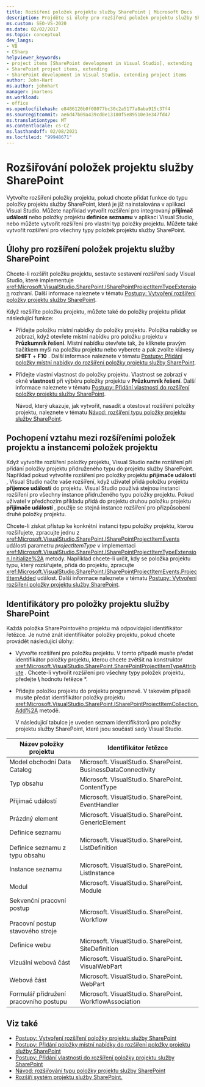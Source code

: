 ```yaml
---
title: Rozšíření položek projektu služby SharePoint | Microsoft Docs
description: Projděte si úlohy pro rozšíření položek projektu služby SharePoint. Pochopte, jak souvisí rozšíření položek projektu a instance položek projektu.
ms.custom: SEO-VS-2020
ms.date: 02/02/2017
ms.topic: conceptual
dev_langs:
- VB
- CSharp
helpviewer_keywords:
- project items [SharePoint development in Visual Studio], extending
- SharePoint project items, extending
- SharePoint development in Visual Studio, extending project items
author: John-Hart
ms.author: johnhart
manager: jmartens
ms.workload:
- office
ms.openlocfilehash: e8486120b0f08077bc30c2a5177a8aba915c37f4
ms.sourcegitcommit: ae6d47b09a439cd0e13180f5e89510e3e347fd47
ms.translationtype: MT
ms.contentlocale: cs-CZ
ms.lasthandoff: 02/08/2021
ms.locfileid: "99948671"
---
```

# <a name="extend-sharepoint-project-items"></a>Rozšiřování položek projektu služby SharePoint
  Vytvořte rozšíření položky projektu, pokud chcete přidat funkce do typu položky projektu služby SharePoint, která je již nainstalována v aplikaci Visual Studio. Můžete například vytvořit rozšíření pro integrovaný **přijímač událostí** nebo položky projektu **definice seznamu** v aplikaci Visual Studio, nebo můžete vytvořit rozšíření pro vlastní typ položky projektu. Můžete také vytvořit rozšíření pro všechny typy položek projektu služby SharePoint.

## <a name="tasks-for-extending-sharepoint-project-items"></a>Úlohy pro rozšíření položek projektu služby SharePoint
 Chcete-li rozšířit položku projektu, sestavte sestavení rozšíření sady Visual Studio, které implementuje <xref:Microsoft.VisualStudio.SharePoint.ISharePointProjectItemTypeExtension> rozhraní. Další informace naleznete v tématu [Postupy: Vytvoření rozšíření položky projektu služby SharePoint](../sharepoint/how-to-create-a-sharepoint-project-item-extension.md).

 Když rozšíříte položku projektu, můžete také do položky projektu přidat následující funkce:

- Přidejte položku místní nabídky do položky projektu. Položka nabídky se zobrazí, když otevřete místní nabídku pro položku projektu v **Průzkumník řešení**. Místní nabídku otevřete tak, že kliknete pravým tlačítkem myši na položku projektu nebo vyberete a pak zvolíte klávesy **SHIFT** + **F10** . Další informace naleznete v tématu [Postupy: Přidání položky místní nabídky do rozšíření položky projektu služby SharePoint](../sharepoint/how-to-add-a-shortcut-menu-item-to-a-sharepoint-project-item-extension.md).

- Přidejte vlastní vlastnost do položky projektu. Vlastnost se zobrazí v okně **vlastnosti** při výběru položky projektu v **Průzkumník řešení**. Další informace naleznete v tématu [Postupy: Přidání vlastnosti do rozšíření položky projektu služby SharePoint](../sharepoint/how-to-add-a-property-to-a-sharepoint-project-item-extension.md).

  Návod, který ukazuje, jak vytvořit, nasadit a otestovat rozšíření položky projektu, naleznete v tématu [Návod: rozšíření typu položky projektu služby SharePoint](../sharepoint/walkthrough-extending-a-sharepoint-project-item-type.md).

## <a name="understand-the-relationship-between-project-item-extensions-and-project-item-instances"></a>Pochopení vztahu mezi rozšířeními položek projektu a instancemi položek projektu
 Když vytvoříte rozšíření položky projektu, Visual Studio načte rozšíření při přidání položky projektu přidruženého typu do projektu služby SharePoint. Například pokud vytvoříte rozšíření pro položky projektu **přijímače událostí** , Visual Studio načte vaše rozšíření, když uživatel přidá položku projektu **příjemce události** do projektu. Visual Studio používá stejnou instanci rozšíření pro všechny instance přidruženého typu položky projektu. Pokud uživatel v předchozím příkladu přidá do projektu druhou položku projektu **přijímače událostí** , použije se stejná instance rozšíření pro přizpůsobení druhé položky projektu.

 Chcete-li získat přístup ke konkrétní instanci typu položky projektu, kterou rozšiřujete, zpracujte jednu z <xref:Microsoft.VisualStudio.SharePoint.ISharePointProjectItemEvents> událostí parametru *projectItemType* v implementaci <xref:Microsoft.VisualStudio.SharePoint.ISharePointProjectItemTypeExtension.Initialize%2A> metody. Například chcete-li určit, kdy se položka projektu typu, který rozšiřujete, přidá do projektu, zpracujte <xref:Microsoft.VisualStudio.SharePoint.ISharePointProjectItemEvents.ProjectItemAdded> událost. Další informace naleznete v tématu [Postupy: Vytvoření rozšíření položky projektu služby SharePoint](../sharepoint/how-to-create-a-sharepoint-project-item-extension.md).

## <a name="identifiers-for-sharepoint-project-items"></a>Identifikátory pro položky projektu služby SharePoint
 Každá položka SharePointového projektu má odpovídající identifikátor řetězce. Je nutné znát identifikátor položky projektu, pokud chcete provádět následující úlohy:

- Vytvořte rozšíření pro položku projektu. V tomto případě musíte předat identifikátor položky projektu, kterou chcete zvětšit na konstruktor <xref:Microsoft.VisualStudio.SharePoint.SharePointProjectItemTypeAttribute> . Chcete-li vytvořit rozšíření pro všechny typy položek projektu, předejte **\\** hodnotu řetězce *.

- Přidejte položku projektu do projektu programově. V takovém případě musíte předat identifikátor položky projektu <xref:Microsoft.VisualStudio.SharePoint.ISharePointProjectItemCollection.Add%2A> metodě.

  V následující tabulce je uveden seznam identifikátorů pro položky projektu služby SharePoint, které jsou součástí sady Visual Studio.

|Název položky projektu|Identifikátor řetězce|
|-----------------------|-----------------------|
|Model obchodní Data Catalog|Microsoft. VisualStudio. SharePoint. BusinessDataConnectivity|
|Typ obsahu|Microsoft. VisualStudio. SharePoint. ContentType|
|Přijímač událostí|Microsoft. VisualStudio. SharePoint. EventHandler|
|Prázdný element|Microsoft. VisualStudio. SharePoint. GenericElement|
|Definice seznamu<br /><br /> Definice seznamu z typu obsahu|Microsoft. VisualStudio. SharePoint. ListDefinition|
|Instance seznamu|Microsoft. VisualStudio. SharePoint. ListInstance|
|Modul|Microsoft. VisualStudio. SharePoint. Module|
|Sekvenční pracovní postup<br /><br /> Pracovní postup stavového stroje|Microsoft. VisualStudio. SharePoint. Workflow|
|Definice webu|Microsoft. VisualStudio. SharePoint. SiteDefinition|
|Vizuální webová část|Microsoft. VisualStudio. SharePoint. VisualWebPart|
|Webová část|Microsoft. VisualStudio. SharePoint. WebPart|
|Formulář přidružení pracovního postupu|Microsoft. VisualStudio. SharePoint. WorkflowAssociation|

## <a name="see-also"></a>Viz také
- [Postupy: Vytvoření rozšíření položky projektu služby SharePoint](../sharepoint/how-to-create-a-sharepoint-project-item-extension.md)
- [Postupy: Přidání položky místní nabídky do rozšíření položky projektu služby SharePoint](../sharepoint/how-to-add-a-shortcut-menu-item-to-a-sharepoint-project-item-extension.md)
- [Postupy: Přidání vlastnosti do rozšíření položky projektu služby SharePoint](../sharepoint/how-to-add-a-property-to-a-sharepoint-project-item-extension.md)
- [Návod: rozšiřování typu položky projektu služby SharePoint](../sharepoint/walkthrough-extending-a-sharepoint-project-item-type.md)
- [Rozšíří systém projektu služby SharePoint.](../sharepoint/extending-the-sharepoint-project-system.md)
